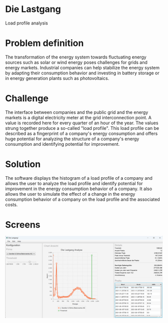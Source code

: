 # Die Lastgang
Load profile analysis

# Problem definition
The transformation of the energy system towards fluctuating energy sources such as solar or wind energy poses challenges for grids and energy markets. Industrial companies can help stabilize the energy system by adapting their consumption behavior and investing in battery storage or in energy generation plants such as photovoltaics.

# Challenge
The interface between companies and the public grid and the energy markets is a digital electricity meter at the grid interconnection point. A value is recorded here for every quarter of an hour of the year. The values strung together produce a so-called "load profile". This load profile can be described as a fingerprint of a company's energy consumption and offers huge potential for analyzing the structure of a company's energy consumption and identifying potential for improvement.

# Solution

The software displays the histogram of a load profile of a company and allows the user to analyze the load profile and identify potential for improvement in the energy consumption behavior of a company.
It also allows the user to simulate the effect of a change in the energy consumption behavior of a company on the load profile and the associated costs.

# Screens

![](https://github.com/Basler182/lastgang/blob/main/screens/img.png)